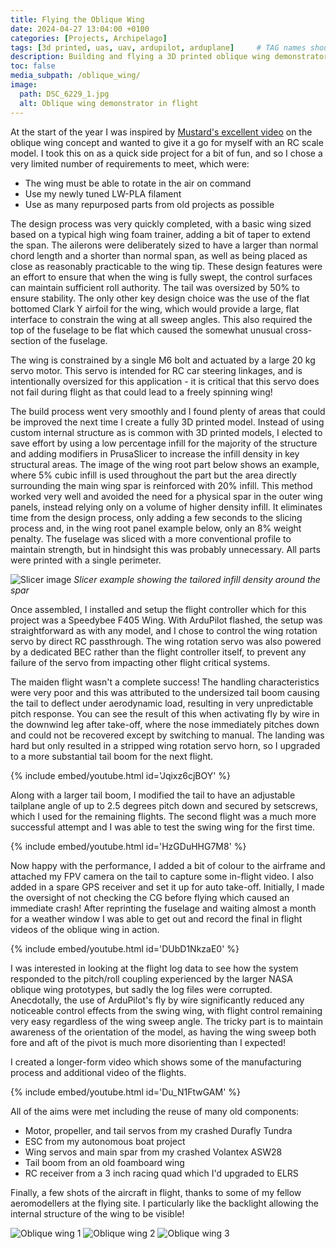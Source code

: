 ```yaml
---
title: Flying the Oblique Wing
date: 2024-04-27 13:04:00 +0100
categories: [Projects, Archipelago]
tags: [3d printed, uas, uav, ardupilot, arduplane]     # TAG names should always be lowercase
description: Building and flying a 3D printed oblique wing demonstrator
toc: false
media_subpath: /oblique_wing/
image:
  path: DSC_6229_1.jpg
  alt: Oblique wing demonstrator in flight
---
```


At the start of the year I was inspired by [Mustard's excellent video](https://www.youtube.com/watch?v=C_dNt4UEVZQ) on the oblique wing concept and wanted to give it a go for myself with an RC scale model. I took this on as a quick side project for a bit of fun, and so I chose a very limited number of requirements to meet, which were:

- The wing must be able to rotate in the air on command
- Use my newly tuned LW-PLA filament
- Use as many repurposed parts from old projects as possible

The design process was very quickly completed, with a basic wing sized based on a typical high wing foam trainer, adding a bit of taper to extend the span. The ailerons were deliberately sized to have a larger than normal chord length and a shorter than normal span, as well as being placed as close as reasonably practicable to the wing tip. These design features were an effort to ensure that when the wing is fully swept, the control surfaces can maintain sufficient roll authority. The tail was oversized by 50% to ensure stability. The only other key design choice was the use of the flat bottomed Clark Y airfoil for the wing, which would provide a large, flat interface to constrain the wing at all sweep angles. This also required the top of the fuselage to be flat which caused the somewhat unusual cross-section of the fuselage.

The wing is constrained by a single M6 bolt and actuated by a large 20 kg servo motor. This servo is intended for RC car steering linkages, and is intentionally oversized for this application - it is critical that this servo does not fail during flight as that could lead to a freely spinning wing!

The build process went very smoothly and I found plenty of areas that could be improved the next time I create a fully 3D printed model. Instead of using custom internal structure as is common with 3D printed models, I elected to save effort by using a low percentage infill for the majority of the structure and adding modifiers in PrusaSlicer to increase the infill density in key structural areas. The image of the wing root part below shows an example, where 5% cubic infill is used throughout the part but the area directly surrounding the main wing spar is reinforced with 20% infill. This method worked very well and avoided the need for a physical spar in the outer wing panels, instead relying only on a volume of higher density infill. It eliminates time from the design process, only adding a few seconds to the slicing process and, in the wing root panel example below, only an 8% weight penalty. The fuselage was sliced with a more conventional profile to maintain strength, but in hindsight this was probably unnecessary. All parts were printed with a single perimeter.

![Slicer image](image.png)
_Slicer example showing the tailored infill density around the spar_

Once assembled, I installed and setup the flight controller which for this project was a Speedybee F405 Wing. With ArduPilot flashed, the setup was straightforward as with any model, and I chose to control the wing rotation servo by direct RC passthrough. The wing rotation servo was also powered by a dedicated BEC rather than the flight controller itself, to prevent any failure of the servo from impacting other flight critical systems.

The maiden flight wasn't a complete success! The handling characteristics were very poor and this was attributed to the undersized tail boom causing the tail to deflect under aerodynamic load, resulting in very unpredictable pitch response. You can see the result of this when activating fly by wire in the downwind leg after take-off, where the nose immediately pitches down and could not be recovered except by switching to manual. The landing was hard but only resulted in a stripped wing rotation servo horn, so I upgraded to a more substantial tail boom for the next flight.

{% include embed/youtube.html id='Jqixz6cjBOY' %}

Along with a larger tail boom, I modified the tail to have an adjustable tailplane angle of up to 2.5 degrees pitch down and secured by setscrews, which I used for the remaining flights. The second flight was a much more successful attempt and I was able to test the swing wing for the first time.

{% include embed/youtube.html id='HzGDuHHG7M8' %}

Now happy with the performance, I added a bit of colour to the airframe and attached my FPV camera on the tail to capture some in-flight video. I also added in a spare GPS receiver and set it up for auto take-off. Initially, I made the oversight of not checking the CG before flying which caused an immediate crash! After reprinting the fuselage and waiting almost a month for a weather window I was able to get out and record the final in flight videos of the oblique wing in action.

{% include embed/youtube.html id='DUbD1NkzaE0' %}

I was interested in looking at the flight log data to see how the system responded to the pitch/roll coupling experienced by the larger NASA oblique wing prototypes, but sadly the log files were corrupted. Anecdotally, the use of ArduPilot's fly by wire significantly reduced any noticeable control effects from the swing wing, with flight control remaining very easy regardless of the wing sweep angle. The tricky part is to maintain awareness of the orientation of the model, as having the wing sweep both fore and aft of the pivot is much more disorienting than I expected!

I created a longer-form video which shows some of the manufacturing process and additional video of the flights.
 
{% include embed/youtube.html id='Du_N1FtwGAM' %}

All of the aims were met including the reuse of many old components:

- Motor, propeller, and tail servos from my crashed Durafly Tundra
- ESC from my autonomous boat project
- Wing servos and main spar from my crashed Volantex ASW28
- Tail boom from an old foamboard wing
- RC receiver from a 3 inch racing quad which I'd upgraded to ELRS

Finally, a few shots of the aircraft in flight, thanks to some of my fellow aeromodellers at the flying site. I particularly like the backlight allowing the internal structure of the wing to be visible!

![Oblique wing 1](DSC_6228.JPG)
![Oblique wing 2](DSC_6229_1.jpg)
![Oblique wing 3](DSC_6230_1.jpg)
